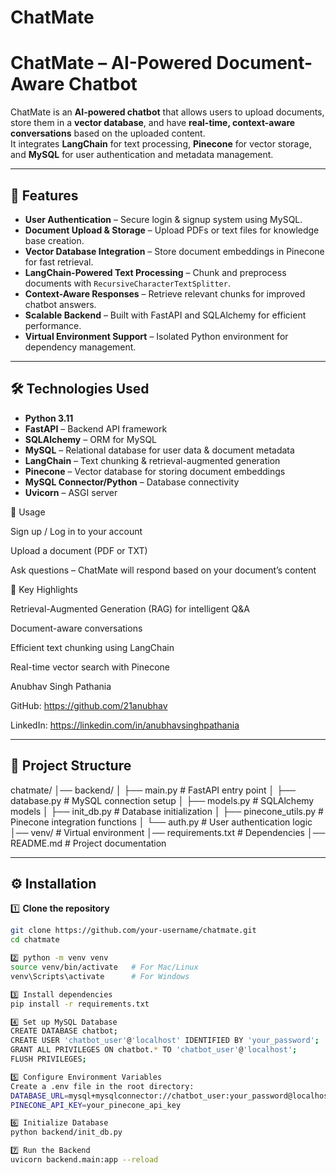 # ChatMate

# ChatMate – AI-Powered Document-Aware Chatbot

ChatMate is an **AI-powered chatbot** that allows users to upload documents, store them in a **vector database**, and have **real-time, context-aware conversations** based on the uploaded content.  
It integrates **LangChain** for text processing, **Pinecone** for vector storage, and **MySQL** for user authentication and metadata management.

---

## 🚀 Features

- **User Authentication** – Secure login & signup system using MySQL.
- **Document Upload & Storage** – Upload PDFs or text files for knowledge base creation.
- **Vector Database Integration** – Store document embeddings in Pinecone for fast retrieval.
- **LangChain-Powered Text Processing** – Chunk and preprocess documents with `RecursiveCharacterTextSplitter`.
- **Context-Aware Responses** – Retrieve relevant chunks for improved chatbot answers.
- **Scalable Backend** – Built with FastAPI and SQLAlchemy for efficient performance.
- **Virtual Environment Support** – Isolated Python environment for dependency management.

---

## 🛠 Technologies Used

- **Python 3.11**
- **FastAPI** – Backend API framework
- **SQLAlchemy** – ORM for MySQL
- **MySQL** – Relational database for user data & document metadata
- **LangChain** – Text chunking & retrieval-augmented generation
- **Pinecone** – Vector database for storing document embeddings
- **MySQL Connector/Python** – Database connectivity
- **Uvicorn** – ASGI server

  
📌 Usage

Sign up / Log in to your account

Upload a document (PDF or TXT)

Ask questions – ChatMate will respond based on your document’s content

🎯 Key Highlights

Retrieval-Augmented Generation (RAG) for intelligent Q&A

Document-aware conversations

Efficient text chunking using LangChain

Real-time vector search with Pinecone


Anubhav Singh Pathania

GitHub: https://github.com/21anubhav

LinkedIn: https://linkedin.com/in/anubhavsinghpathania

---

## 📂 Project Structure
chatmate/
│── backend/
│ ├── main.py # FastAPI entry point
│ ├── database.py # MySQL connection setup
│ ├── models.py # SQLAlchemy models
│ ├── init_db.py # Database initialization
│ ├── pinecone_utils.py # Pinecone integration functions
│ └── auth.py # User authentication logic
│── venv/ # Virtual environment
│── requirements.txt # Dependencies
│── README.md # Project documentation




---

## ⚙️ Installation

1️⃣ **Clone the repository**  
```bash
git clone https://github.com/your-username/chatmate.git
cd chatmate

2️⃣ python -m venv venv
source venv/bin/activate   # For Mac/Linux
venv\Scripts\activate      # For Windows

3️⃣ Install dependencies
pip install -r requirements.txt

4️⃣ Set up MySQL Database
CREATE DATABASE chatbot;
CREATE USER 'chatbot_user'@'localhost' IDENTIFIED BY 'your_password';
GRANT ALL PRIVILEGES ON chatbot.* TO 'chatbot_user'@'localhost';
FLUSH PRIVILEGES;

5️⃣ Configure Environment Variables
Create a .env file in the root directory:
DATABASE_URL=mysql+mysqlconnector://chatbot_user:your_password@localhost/chatbot
PINECONE_API_KEY=your_pinecone_api_key

6️⃣ Initialize Database
python backend/init_db.py

7️⃣ Run the Backend
uvicorn backend.main:app --reload



